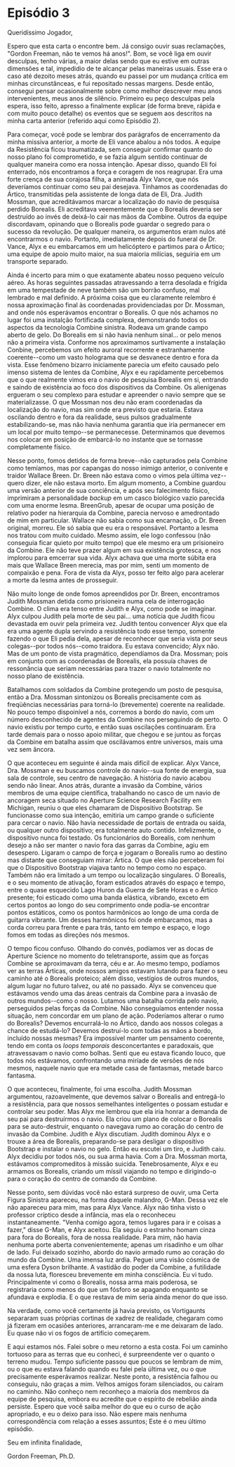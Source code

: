 # Episódio 3

Queridíssimo Jogador,

Espero que esta carta o encontre bem. Já consigo ouvir suas reclamações, "Gordon Freeman, não te vemos há anos!". Bom, se você liga em ouvir desculpas, tenho várias, a maior delas sendo que eu estive em outras dimensões e tal, impedidio de te alcançar pelas maneiras usuais. Esse era o caso até dezoito meses atrás, quando eu passei por um mudança crítica em minhas circunstânceas, e fui repositado nessas margens. Desde então, consegui pensar ocasionalmente sobre como melhor descrever meu anos intervenientes, meus anos de silêncio. Primeiro eu peço desculpas pela espera, isso feito, apresso a finalmente explicar (de forma breve, rápida e com muito pouco detalhe) os eventos que se seguem aos descritos na minha carta anterior (referido aqui como Episódio 2). 

Para começar, você pode se lembrar dos parágrafos de encerramento da minha missiva anterior, a morte de Eli vance abalou a nós todos. A equipe da Resistência ficou traumatizada, sem conseguir confirmar quanto do nosso plano foi comprometido, e se fazia algum sentido continuar de qualquer maneira como era nossa intenção. Apesar disso, quando Eli foi enterrado, nós encontramos a força e coragem de nos reagrupar. Era uma forte crença de sua corajosa filha, a animada Alyx Vance, que nós deveríamos continuar como seu pai desejava. Tínhamos as coordenadas do Ártico, transmitidas pela assistente de longa data de Eli, Dra. Judith Mossman, que acreditávamos marcar a localização do navio de pesquisa perdido Borealis. Eli acreditava veementemente que o Borealis deveria ser destruído ao invés de deixá-lo cair nas mãos da Combine. Outros da equipe discordavam, opinando que o Borealis pode guardar o segredo para o sucesso da revolução. De qualquer maneira, os argumentos eram nulos até encontrarmos o navio. Portanto, imediatamente depois do funeral de Dr. Vance, Alyx e eu embarcamos em um helicóptero e partimos para o Ártico; uma equipe de apoio muito maior, na sua maioria milícias, seguiria em um transporte separado.

Ainda é incerto para mim o que exatamente abateu nosso pequeno veículo aéreo. As horas seguintes passadas atravessando a terra desolada e frígida em uma tempestade de neve também são um borrão confuso, mal lembrado e mal definido. A próxima coisa que eu claramente relembro é nossa aproximação final às coordenadas providenciadas por Dr. Mossman, and onde nós esperávamos encontrar o Borealis. O que nós achamos no lugar foi uma instalção fortificada complexa, demonstrando todos os aspectos da tecnologia Combine sinistra. Rodeava um grande campo aberto de gelo. Do Borealis em si não havia nenhum sinal... or pelo menos não a primeira vista. Conforme nos aproximamos surtivamente a instalação Conbine, percebemos um efeito auroral recorrente e estranhamente coerente--como um vasto holograma que se desvanece dentro e fora da vista. Esse fenômeno bizarro iniciamente parecia um efeito causado pelo imenso sistema de lentes da Combine, Alyx e eu rapidamente percebemos que o que realmente vimos era o navio de pesquisa Borealis em si, entrando e saindo de existência ao foco dos dispositivos da Combine. Os alienígenas ergueram o seu complexo para estudar e apreender o navio sempre que se materializasse. O que Mossman nos deu não eram coordenadas da localização do navio, mas sim onde era previsto que estaria. Estava oscilando dentro e fora da realidade, seus pulsos gradualmente estabilizando-se, mas não havia nenhuma garantia que iria permanecer em um local por muito tempo--se permanecesse. Determinamos que devemos nos colocar em posição de embarcá-lo no instante que se tornasse completamente físico. 

Nesse ponto, fomos detidos de forma breve--não capturados pela Combine como temíamos, mas por capangas do nosso inimigo anterior, o conivente e traidor Wallace Breen. Dr. Breen não estava como o vimos pela última vez--quero dizer, ele não estava morto. Em algum momento, a Combine guardou uma versão anterior de sua conciência, e após seu falecimento físico, imprimiram a personalidade _backup_ em um casco biológico vazio parecida com uma enorme lesma. BreenGrub, apesar de ocupar uma posição de relativo poder na hierarquia da Combine, parecia nervoso e amedrontado de mim em particular. Wallace não sabia como sua encarnação, o Dr. Breen original, morreu. Ele só sabia que eu era o responsável. Portanto a lesma nos tratou com muito cuidado. Mesmo assim, ele logo confessou (não conseguia ficar quieto por muito tempo) que ele mesmo era um prisioneiro da Combine. Ele não teve prazer algum em sua existência grotesca, e nos implorou para emcerrar sua vida. Alyx achava que uma morte súbita era mais que Wallace Breen merecia, mas por mim, senti um momento de compaixão e pena. Fora de vista da Alyx, posso ter feito algo para acelerar a morte da lesma antes de prosseguir.

Não muito longe de onde fomos apreendidos por Dr. Breen, encontramos Judith Mossman detida como prisioneira numa cela de interrogação Combine. O clima era tenso entre Judith e Alyx, como pode se imaginar. Alyx culpou Judith pela morte de seu pai... uma notícia que Judith ficou devastada em ouvir pela primeira vez. Judith tentou convencer Alyx que ela era uma agente dupla servindo a resistência todo esse tempo, somente fazendo o que Eli pedia dela, apesar de reconhecer que seria vista por seus colegas--por todos nós--como traidora. Eu estava convencido; Alyx não. Mas de um ponto de vista pragmático, dependíamos da Dra. Mossman; pois em conjunto com as coordenadas de Borealis, ela possuía chaves de ressonância que seriam necessárias para trazer o navio totalmente no nosso plano de existência.

Batalhamos com soldados da Combine protegendo um posto de pesquisa, então a Dra. Mossman sintonizou os Borealis precisamente com as freqüências necessárias para torná-lo (brevemente) coerente na realidade. No pouco tempo dispoinível a nós, corremos a bordo do navio, com um número desconhecido de agentes da Combine nos perseguindo de perto. O navio existiu por tempo curto, e então suas oscilações continuaram. Era tarde demais para o nosso apoio militar, que chegou e se juntou as forças da Combine em batalha assim que oscilávamos entre universos, mais uma vez sem âncora.

O que aconteceu em seguinte é ainda mais difícil de explicar. Alyx Vance, Dra. Mossman e eu buscamos controle do navio--sua fonte de energia, sua sala de controle, seu centro de navegação. A história do navio acabou sendo não linear. Anos atrás, durante a invasão da Combine, vários membros de uma equipe científica, trabalhando no casco de um navio de ancoragem seca situado no Aperture Science Research Facility em Michigan, reuniu o que eles chamaram de Dispositivo Bootstrap. Se funcionasse como sua intenção, emitiria um campo grande o suficiente para cercar o navio. Não havia necessidade de portais de entrada ou saída, ou qualquer outro dispositivo; era totalmente auto contido. Infelizmente, o dispositivo nunca foi testado. Os funcionários do Borealis, com nenhum desejo a não ser manter o navio fora das garras da Combine, agiu em desespero. Ligaram o campo de força e jogaram o Borealis rumo ao destino mas distante que conseguiam mirar: Ártica. O que eles não perceberam foi que o Dispositivo Bootstrap viajava tanto no tempo como no espaço. Também não era limitado a um tempo ou localização singulares. O Borealis, e o seu momento de ativação, foram esticados através do espaço e tempo, entre o quase esquecido Lago Huron da Guerra de Sete Horas e o Ártico presente; foi esticado como uma banda elástica, vibrando, exceto em certos pontos ao longo do seu comprimento onde podia-se encontrar pontos estáticos, como os pontos harmônicos ao longo de uma corda de guitarra vibrante. Um desses harmônicos foi onde embarcamos, mas a corda correu para frente e para trás, tanto em tempo e espaço, e logo fomos em todas as direções nós mesmos.  

O tempo ficou confuso. Olhando do convés, podíamos ver as docas de Aperture Science no momento do teletransporte, assim que as forças Combine se aproximavam da terra, céu e ar. Ao mesmo tempo, podíamos ver as terras Árticas, onde nossos amigos estavam lutando para fazer o seu caminho até o Borealis proteico; além disso, vestígios de outros mundos, algum lugar no futuro talvez, ou até no passado. Alyx se convenceu que estávamos vendo uma das áreas centrais da Combine para a invasão de outros mundos--como o nosso. Lutamos uma batalha corrida pelo navio, perseguidos pelas forças da Combine. Não conseguíamos entender nossa situação, nem concordar em um plano de ação. Poderíamos alterar o rumo do Borealis? Devemos encurralá-lo no Ártico, dando aos nossos colegas a chance de estudá-lo? Devemos destruí-lo com todas as mãos a bordo, incluído nossas mesmas? Era impossível manter um pensamento coerente, tendo em conta os _loops temporais_ desconcertantes e paradoxais, que atravessavam o navio como bolhas. Senti que eu estava ficando louco, que todos nós estávamos, confrontando uma miríade de versões de nós mesmos, naquele navio que era metade casa de fantasmas, metade barco fantasma.

O que aconteceu, finalmente, foi uma escolha. Judith Mossman argumentou, razoavelmente, que devemos salvar o Borealis and entregá-lo a resistência, para que nossos semelhantes inteligentes o possam estudar e controlar seu poder. Mas Alyx me lembrou que ela iria honrar a demanda de seu pai para destruírmos o navio. Ela criou um plano de colocar o Borealis para se auto-destruir, enquanto o navegava rumo ao coração do centro de invasão da Combine. Judith e Alyx discutiam. Judith dominou Alyx e o trouxe a área de Borealis, preparando-se para desligar o dispositivo Bootstrap e instalar o navio no gelo. Então eu escutei um tiro, e Judith caiu. Alyx decidiu por todos nós, ou sua arma havia. Com a Dra. Mossman morta, estávamos compromeditos à missão suicida. Tenebrosamente, Alyx e eu armamos os Borealis, criando um míssil viajando no tempo e dirigindo-o para o coração do centro de comando da Combine.

Nesse ponto, sem dúvidas você não estará surpreso de ouvir, uma Certa Figura Sinistra apareceu, na forma daquele malandro, G-Man. Dessa vez ele não apareceu para mim, mas para Alyx Vance. Alyx não tinha visto o professor críptico desde a infância, mas ela o reconheceu instantaneamente. "Venha comigo agora, temos lugares para ir e coisas a fazer,"  disse G-Man, e Alyx aceitou. Ela seguiu o estranho homam cinza para fora do Borealis, fora de nossa realidade. Para mim, não havia nenhuma porte aberta convenientemente; apenas um risadinho e um olhar de lado. Fui deixado sozinho, abordo do navio armado rumo ao coração do mundo da Combine. Uma imensa luz ardia. Peguei uma visão cósmica de uma esfera Dyson brilhante. A vastidão do poder da Combine, a futilidade da nossa luta, floresceu brevemente em minha consciência. Eu vi tudo. Principalmente vi como o Borealis, nossa arma mais poderosa, se registraria como menos do que um fósforo se apagando enquanto se afundava e explodia. E o que restava de mim seria ainda menor do que isso.

Na verdade, como você certamente já havia previsto, os Vortigaunts separaram suas próprias cortinas de xadrez de realidade, chegaram como já fizeram em ocasiões anteriores, arrancaram-me e me deixaram de lado. Eu quase não vi os fogos de artifício começarem.

E aqui estamos nós. Falei sobre o meu retorno a esta costa. Foi um caminho tortuoso para as terras que eu conheci, é surpreendente ver o quanto o terreno mudou. Tempo suficiente passou que poucos se lembram de mim, ou o que eu estava falando quando eu falei pela última vez, ou o que precisamente esperávamos realizar. Neste ponto, a resistência falhou ou conseguiu, não graças a mim. Velhos amigos foram silenciados, ou caíram no caminho. Não conheço nem reconheço a maioria dos membros da equipe de pesquisa, embora eu acredite que o espírito de rebelião ainda persiste. Espero que você saiba melhor do que eu o curso de ação apropriado, e eu o deixo para isso. Não espere mais nenhuma correspondência com relação a esses assuntos; Este é o meu último episódio.

Seu em infinita finalidade,

Gordon Freeman, Ph.D. 
